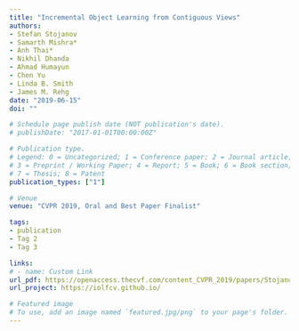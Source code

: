 ```yaml
---
title: "Incremental Object Learning from Contiguous Views"
authors:
- Stefan Stojanov
- Samarth Mishra*
- Anh Thai*
- Nikhil Dhanda
- Ahmad Humayun
- Chen Yu
- Linda B. Smith
- James M. Rehg
date: "2019-06-15"
doi: ""

# Schedule page publish date (NOT publication's date).
# publishDate: "2017-01-01T00:00:00Z"

# Publication type.
# Legend: 0 = Uncategorized; 1 = Conference paper; 2 = Journal article;
# 3 = Preprint / Working Paper; 4 = Report; 5 = Book; 6 = Book section;
# 7 = Thesis; 8 = Patent
publication_types: ["1"]

# Venue
venue: "CVPR 2019, Oral and Best Paper Finalist"

tags:
- publication
- Tag 2
- Tag 3

links:
# - name: Custom Link
url_pdf: https://openaccess.thecvf.com/content_CVPR_2019/papers/Stojanov_Incremental_Object_Learning_From_Contiguous_Views_CVPR_2019_paper.pdf
url_project: https://iolfcv.github.io/

# Featured image
# To use, add an image named `featured.jpg/png` to your page's folder. 
---
```

